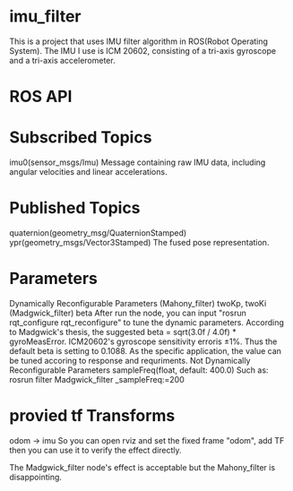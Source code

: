 # imu_filter

This is a project that uses IMU filter algorithm in ROS(Robot Operating System). The IMU I use is ICM 20602, consisting of a tri-axis gyroscope and a tri-axis accelerometer.

# ROS API
# Subscribed Topics
imu0(sensor_msgs/Imu)
    Message containing raw IMU data, including angular velocities and linear accelerations. 
# Published Topics
quaternion(geometry_msg/QuaternionStamped)
ypr(geometry_msgs/Vector3Stamped)
    The fused pose representation.
# Parameters
Dynamically Reconfigurable Parameters 
(Mahony_filter)  twoKp, twoKi
(Madgwick_filter) beta
After run the node, you can input "rosrun rqt_configure rqt_reconfigure" to tune the dynamic parameters.
According to Madgwick's thesis, the suggested beta = sqrt(3.0f / 4.0f) * gyroMeasError. ICM20602's  gyroscope sensitivity erroris ±1%. Thus the default beta is setting to 0.1088. As the specific application, the value can be tuned accoring to response and requriments.
Not Dynamically Reconfigurable Parameters 
sampleFreq(float, default: 400.0)
Such as: rosrun filter Madgwick_filter _sampleFreq:=200
# provied tf Transforms
odom -> imu
So you can open rviz and set the fixed frame "odom", add TF then you can use it to verify the effect directly.

The Madgwick_filter node's effect is acceptable but the Mahony_filter is disappointing.

